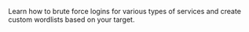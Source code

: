 Learn how to brute force logins for various types of services and create custom wordlists based on your target.
